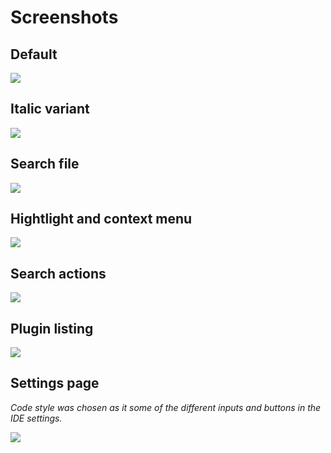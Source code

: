 # Screenshots

## Default

![](https://github.com/one-dark/jetbrains-one-dark-theme/raw/master/docs/screenshots/default.png)

## Italic variant

![](https://github.com/one-dark/jetbrains-one-dark-theme/raw/master/docs/screenshots/java-italic.png)

## Search file

![](https://github.com/one-dark/jetbrains-one-dark-theme/raw/master/docs/screenshots/search.png)

## Hightlight and context menu

![](https://github.com/one-dark/jetbrains-one-dark-theme/raw/master/docs/screenshots/highlight-context-menu.png)

## Search actions

![](https://github.com/one-dark/jetbrains-one-dark-theme/raw/master/docs/screenshots/actions.png)

## Plugin listing

![](https://github.com/one-dark/jetbrains-one-dark-theme/raw/master/docs/screenshots/plugins.png)

## Settings page

_Code style was chosen as it some of the different inputs and buttons in the IDE settings._

![](https://github.com/one-dark/jetbrains-one-dark-theme/raw/master/docs/screenshots/preferences.png)
